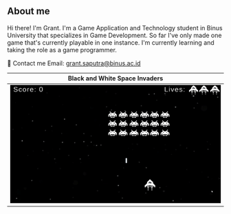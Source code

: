 ## About me
Hi there! I'm Grant. I'm a Game Application and Technology student in Binus University that specializes in Game Development. So far I've only made one game that's currently playable in one instance.
I'm currently learning and taking the role as a game programmer. 

📧 Contact me
Email: grant.saputra@binus.ac.id

<table>
  <thead>
  <tr>
    <th width="50%" align="center"><a>Black and White Space Invaders</a></th>
  </tr>
  </thead>
  <tbody>
    <tr>
      <td align="center">
        <img src="https://github.com/Iamkurokiji/Iamkurokiji/blob/main/BlackandWhiteSpaceInvaders.gif" alt="1" style="width:100%;height:auto;">
    </tr>
  </tbody>
</table>




<!--
**Iamkurokiji/Iamkurokiji** is a ✨ _special_ ✨ repository because its `README.md` (this file) appears on your GitHub profile.

Here are some ideas to get you started:

- 🔭 I’m currently working on ...
- 🌱 I’m currently learning ...
- 👯 I’m looking to collaborate on ...
- 🤔 I’m looking for help with ...
- 💬 Ask me about ...
- 📫 How to reach me: ...
- 😄 Pronouns: ...
- ⚡ Fun fact: ...
-->
